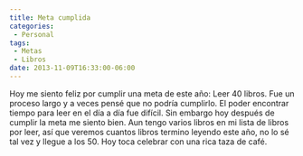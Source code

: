 ```yaml
---
title: Meta cumplida
categories:
 - Personal
tags:
 - Metas
 - Libros
date: 2013-11-09T16:33:00-06:00
---
```

Hoy me siento feliz por cumplir una meta de este año: Leer 40 libros. Fue un proceso largo y a veces pensé que no podría cumplirlo. El poder encontrar tiempo para leer en el día a día fue difícil. Sin embargo hoy después de cumplir la meta me siento bien.
Aun tengo varios libros en mi lista de libros por leer, así que veremos cuantos libros termino leyendo este año, no lo sé tal vez y llegue a los 50.
Hoy toca celebrar con una rica taza de café.